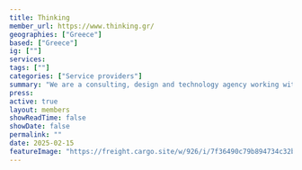 ```yaml
---
title: Thinking
member_url: https://www.thinking.gr/
geographies: ["Greece"]
based: ["Greece"]
ig: [""] 
services: 
tags: [""]
categories: ["Service providers"]
summary: "We are a consulting, design and technology agency working with publishers, bookstores, and cultural institutions in their digital transformation since 2009. Bringing together expertise in business strategy, marketing, design, content, web applications, and production, we support our customers in reimagining their future. Based in Athens, Greece, we work with publishers and cultural institutions both locally and internationally"
press:
active: true
layout: members
showReadTime: false
showDate: false
permalink: ""
date: 2025-02-15
featureImage: "https://freight.cargo.site/w/926/i/7f36490c79b894734c32b24dfe6b2eae1dd60ec466bcde7d76148b9c5e187fb6/thinking-logo-2022-PRESS.png"
---
```

 